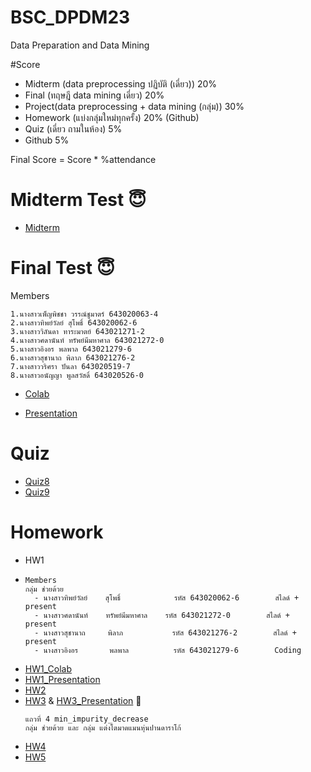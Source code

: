 # BSC_DPDM23
Data Preparation and Data Mining

#Score
- Midterm (data preprocessing ปฏิบัติ (เดี่ยว)) 20% 
- Final (ทฤษฎี data mining เดี่ยว) 20%
- Project(data preprocessing + data mining (กลุ่ม)) 30%
- Homework (แบ่งกลุ่มใหม่ทุกครั้ง) 20% (Github)
- Quiz (เดี่ยว ถามในห้อง) 5%
- Github 5%
  
Final Score = Score * %attendance

# Midterm Test 😇
- [Midterm](https://colab.research.google.com/github/Aingon14/BSC_DPDM23/blob/main/midterm_bscdpdm23.ipynb)
  
# Final Test 😇
  Members
```
1.นางสาวเพ็ญพิชชา วรรณ์ชูมาตร์ 643020063-4
2.นางสาวทิพย์วัลย์ สุโพธิ์ 643020062-6
3.นางสาววิลันดา ทาระมาตย์ 643021271-2
4.นางสาวศดานันท์ ทรัพย์มีมหาศาล 643021272-0
5.นางสาวอิงอร พลพาล 643021279-6
6.นางสาวสุชานาถ พิลาภ 643021276-2
7.นางสาววริศรา ปันลา 643020519-7
8.นางสาวอนัญญา พูลสวัสดิ์ 643020526-0
```
- [Colab](https://colab.research.google.com/github/Aingon14/BSC_DPDM23/blob/main/Group_project_final.ipynb#scrollTo=cgPvSXhZDltQ)

- [Presentation](https://drive.google.com/file/d/1eIFWaTP1ovgzeZJdFsz6vnjL4lKobZ9X/view?usp=sharing)

# Quiz
- [Quiz8](https://colab.research.google.com/github/Aingon14/BSC_DPDM23/blob/main/Quiz8.ipynb)
- [Quiz9](https://colab.research.google.com/github/Aingon14/BSC_DPDM23/blob/main/Quiz9.ipynb)

# Homework
- HW1
- ```
  Members
  กลุ่ม ช่วยด้วย
    - นางสาวทิพย์วัลย์    สุโพธิ์            รหัส 643020062-6        สไลด์ + present
    - นางสาวศดานันท์    ทรัพย์มีมหาศาล    รหัส 643021272-0        สไลด์ + present
    - นางสาวสุชานาถ     พิลาภ           รหัส 643021276-2        สไลด์ + present
    - นางสาวอิงอร       พลพาล          รหัส 643021279-6        Coding
  ```
- [HW1_Colab](https://colab.research.google.com/github/Aingon14/BSC_DPDM23/blob/main/Frequent_Patterns_HW1.ipynb#scrollTo=GVZiBRvXeK80)
- [HW1_Presentation](https://drive.google.com/file/d/1DRoCRGPNx_HteuV6oekoBAz36JpcOqEZ/view)
- [HW2](https://colab.research.google.com/github/Aingon14/BSC_DPDM23/blob/main/HW2.ipynb#scrollTo=-wnwh04q_xMU)
- [HW3](https://colab.research.google.com/github/Aingon14/BSC_DPDM23/blob/main/HW3.ipynb) & [HW3_Presentation](https://drive.google.com/file/d/1gIud2qjTK1RzrV5aftVV13s85EG6GhpS/view?usp=sharing) 🌳
  ```
  แถวที่ 4 min_impurity_decrease
  กลุ่ม ช่วยด้วย และ กลุ่ม แต่งโตมาดแมนหุ่นปานดาราโก้
  ```
- [HW4](https://github.com/Aingon14/BSC_DPDM23/blob/main/Decesion_tree_min_impurity_decrease.pdf)
- [HW5](https://github.com/Aingon14/BSC_DPDM23/blob/main/HW5_%E0%B8%AD%E0%B8%B4%E0%B8%87%E0%B8%AD%E0%B8%A3.pdf)

